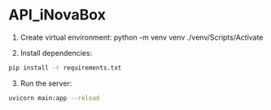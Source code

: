 # API_iNovaBox

1. Create virtual environment:
python -m venv venv
./venv/Scripts/Activate

2. Install dependencies:
```bash
pip install -r requirements.txt
```

3. Run the server:
```bash
uvicorn main:app --reload